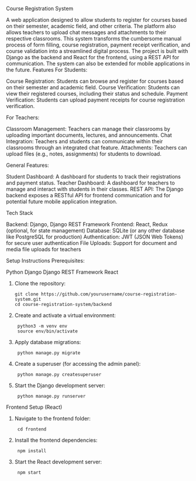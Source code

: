 Course Registration System

A web application designed to allow students to register for courses based on their semester, academic field, and other criteria. The platform also allows teachers to upload chat messages and attachments to their respective classrooms. This system transforms the cumbersome manual process of form filling, course registration, payment receipt verification, and course validation into a streamlined digital process. The project is built with Django as the backend and React for the frontend, using a REST API for communication. The system can also be extended for mobile applications in the future.
Features
For Students:

  Course Registration: Students can browse and register for courses based on their semester and academic field.
  Course Verification: Students can view their registered courses, including their status and schedule.
  Payment Verification: Students can upload payment receipts for course registration verification.

For Teachers:

  Classroom Management: Teachers can manage their classrooms by uploading important documents, lectures, and announcements.
  Chat Integration: Teachers and students can communicate within their classrooms through an integrated chat feature.
  Attachments: Teachers can upload files (e.g., notes, assignments) for students to download.

General Features:

  Student Dashboard: A dashboard for students to track their registrations and payment status.
  Teacher Dashboard: A  dashboard for teachers to manage and interact with students in their classes.
  REST API: The Django backend exposes a RESTful API for frontend communication and for potential future mobile application integration.

Tech Stack

  Backend: Django, Django REST Framework
  Frontend: React, Redux (optional, for state management)
  Database: SQLite (or any other database like PostgreSQL for production)
  Authentication: JWT (JSON Web Tokens) for secure user authentication
  File Uploads: Support for document and media file uploads for teachers

Setup Instructions
Prerequisites:

  Python 
  Django
  Django REST Framework
  React 

1. Clone the repository:

       git clone https://github.com/yourusername/course-registration-system.git
       cd course-registration-system/backend

2. Create and activate a virtual environment:

        python3 -m venv env
        source env/bin/activate

3. Apply database migrations:

        python manage.py migrate

4. Create a superuser (for accessing the admin panel):

        python manage.py createsuperuser

5. Start the Django development server:

        python manage.py runserver


Frontend Setup (React)

1. Navigate to the frontend folder:

        cd frontend

2. Install the frontend dependencies:

        npm install

3. Start the React development server:

        npm start
